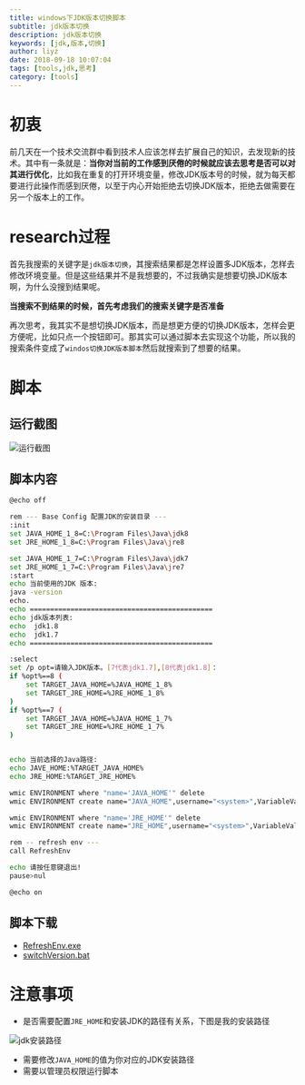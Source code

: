 ```yaml
---
title: windows下JDK版本切换脚本
subtitle: jdk版本切换
description: jdk版本切换 
keywords: [jdk,版本,切换]
author: liyz
date: 2018-09-18 10:07:04
tags: [tools,jdk,思考]
category: [tools]
---
```


# 初衷

前几天在一个技术交流群中看到技术人应该怎样去扩展自己的知识，去发现新的技术。其中有一条就是：**当你对当前的工作感到厌倦的时候就应该去思考是否可以对其进行优化**，比如我在重复的打开环境变量，修改JDK版本号的时候，就为每天都要进行此操作而感到厌倦，以至于内心开始拒绝去切换JDK版本，拒绝去做需要在另一个版本上的工作。

# research过程

首先我搜索的关键字是`jdk版本切换`，其搜索结果都是怎样设置多JDK版本，怎样去修改环境变量。但是这些结果并不是我想要的，不过我确实是想要切换JDK版本啊，为什么没搜到结果呢。

**当搜索不到结果的时候，首先考虑我们的搜索关键字是否准备**

再次思考，我其实不是想切换JDK版本，而是想更方便的切换JDK版本，怎样会更方便呢，比如只点一个按钮即可。那其实可以通过脚本去实现这个功能，所以我的搜索条件变成了`windos切换JDK版本脚本`然后就搜索到了想要的结果。

# 脚本

## 运行截图

![运行截图](https://sustblog.oss-cn-beijing.aliyuncs.com/blog/2018/tool/script/jdkVSwitch.png)

## 脚本内容
```bash
@echo off

rem --- Base Config 配置JDK的安装目录 ---
:init 
set JAVA_HOME_1_8=C:\Program Files\Java\jdk8
set JRE_HOME_1_8=C:\Program Files\Java\jre8

set JAVA_HOME_1_7=C:\Program Files\Java\jdk7
set JRE_HOME_1_7=C:\Program Files\Java\jre7
:start 
echo 当前使用的JDK 版本: 
java -version 
echo. 
echo ============================================= 
echo jdk版本列表: 
echo  jdk1.8 
echo  jdk1.7
echo ============================================= 

:select
set /p opt=请输入JDK版本。[7代表jdk1.7],[8代表jdk1.8]： 
if %opt%==8 (
    set TARGET_JAVA_HOME=%JAVA_HOME_1_8%
	set TARGET_JRE_HOME=%JRE_HOME_1_8%
)
if %opt%==7 (
    set TARGET_JAVA_HOME=%JAVA_HOME_1_7%
	set TARGET_JRE_HOME=%JRE_HOME_1_7%
)


echo 当前选择的Java路径:
echo JAVE_HOME:%TARGET_JAVA_HOME%
echo JRE_HOME:%TARGET_JRE_HOME%

wmic ENVIRONMENT where "name='JAVA_HOME'" delete
wmic ENVIRONMENT create name="JAVA_HOME",username="<system>",VariableValue="%TARGET_JAVA_HOME%"

wmic ENVIRONMENT where "name='JRE_HOME'" delete
wmic ENVIRONMENT create name="JRE_HOME",username="<system>",VariableValue="%TARGET_JRE_HOME%"

rem -- refresh env ---
call RefreshEnv

echo 请按任意键退出!   
pause>nul

@echo on
```

## 脚本下载

- [RefreshEnv.exe](https://sustblog.oss-cn-beijing.aliyuncs.com/blog/2018/tool/script/RefreshEnv.exe)
- [switchVersion.bat](https://sustblog.oss-cn-beijing.aliyuncs.com/blog/2018/tool/script/switchVersion.bat)

# 注意事项

- 是否需要配置`JRE_HOME`和安装JDK的路径有关系，下图是我的安装路径

![jdk安装路径](https://sustblog.oss-cn-beijing.aliyuncs.com/blog/2018/tool/script/jdkPath.png) 

- 需要修改`JAVA_HOME`的值为你对应的JDK安装路径
- 需要以管理员权限运行脚本



